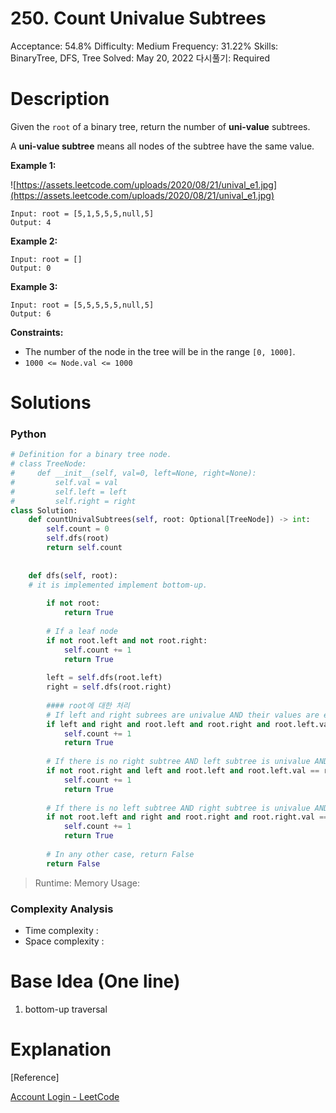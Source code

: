 # 250. Count Univalue Subtrees

Acceptance: 54.8%
Difficulty: Medium
Frequency: 31.22%
Skills: BinaryTree, DFS, Tree
Solved: May 20, 2022
다시풀기: Required

# Description

Given the `root` of a binary tree, return the number of **uni-value** subtrees.

A **uni-value subtree** means all nodes of the subtree have the same value.

**Example 1:**

![https://assets.leetcode.com/uploads/2020/08/21/unival_e1.jpg](https://assets.leetcode.com/uploads/2020/08/21/unival_e1.jpg)

```
Input: root = [5,1,5,5,5,null,5]
Output: 4

```

**Example 2:**

```
Input: root = []
Output: 0

```

**Example 3:**

```
Input: root = [5,5,5,5,5,null,5]
Output: 6

```

**Constraints:**

- The number of the node in the tree will be in the range `[0, 1000]`.
- `1000 <= Node.val <= 1000`

# Solutions

### Python

```python
# Definition for a binary tree node.
# class TreeNode:
#     def __init__(self, val=0, left=None, right=None):
#         self.val = val
#         self.left = left
#         self.right = right
class Solution:
    def countUnivalSubtrees(self, root: Optional[TreeNode]) -> int:
        self.count = 0
        self.dfs(root)
        return self.count
    
    
    def dfs(self, root):
    # it is implemented implement bottom-up.     
    
        if not root:
            return True
        
        # If a leaf node
        if not root.left and not root.right:
            self.count += 1
            return True
        
        left = self.dfs(root.left)
        right = self.dfs(root.right)
        
        #### root에 대한 처리
        # If left and right subrees are univalue AND their values are equal to root
        if left and right and root.left and root.right and root.left.val == root.val and root.right.val == root.val:
            self.count += 1
            return True
        
        # If there is no right subtree AND left subtree is univalue AND left subtree value is equal to root
        if not root.right and left and root.left and root.left.val == root.val:
            self.count += 1
            return True
        
        # If there is no left subtree AND right subtree is univalue AND right subtree value is equal to root
        if not root.left and right and root.right and root.right.val == root.val:
            self.count += 1
            return True
        
        # In any other case, return False    
        return False
```

> Runtime: 
Memory Usage:
> 

### Complexity Analysis

- Time complexity :
- Space complexity :

# Base Idea (One line)

1. bottom-up traversal

# Explanation

[Reference]

[Account Login - LeetCode](https://leetcode.com/problems/count-univalue-subtrees/discuss/1857124/Python-DFS)